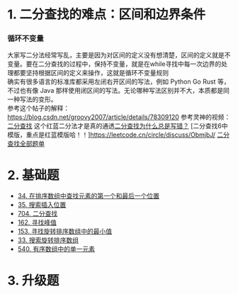 # 1. 二分查找的难点：区间和边界条件
### 循环不变量
大家写二分法经常写乱，主要是因为对区间的定义没有想清楚，区间的定义就是不变量。要在二分查找的过程中，保持不变量，就是在while寻找中每一次边界的处理都要坚持根据区间的定义来操作，这就是循环不变量规则  
确实有很多语言的标准库都采用左闭右开区间的写法，例如 Python Go Rust 等，不过也有像 Java 那样使用闭区间的写法。无论哪种写法区别并不大，本质都是同一种写法的变形。  
参考这个帖子的解释：https://blog.csdn.net/groovy2007/article/details/78309120
参考灵神的视频：[二分查找](https://www.bilibili.com/video/BV1AP41137w7/?spm_id_from=333.788&vd_source=3884cf9e9efe10867ec8021e556f602c)
这个红蓝二分法才是真的通透[二分查找为什么总是写错？](https://www.bilibili.com/video/BV1d54y1q7k7/?spm_id_from=333.999.0.0&vd_source=3884cf9e9efe10867ec8021e556f602c)
[二分查找6中模版，重点是红蓝模版哈！！]https://leetcode.cn/circle/discuss/ObmjbJ/
[二分查找全部题单](https://leetcode.cn/circle/discuss/xYBtLt/)
# 2. 基础题
- [34. 在排序数组中查找元素的第一个和最后一个位置](https://leetcode.cn/problems/find-first-and-last-position-of-element-in-sorted-array/)
- [35. 搜索插入位置](https://leetcode.cn/problems/search-insert-position/)
- [704. 二分查找](https://leetcode.cn/problems/binary-search/)
- [162. 寻找峰值](https://leetcode.cn/problems/find-peak-element/)
- [153. 寻找旋转排序数组中的最小值](https://leetcode.cn/problems/find-minimum-in-rotated-sorted-array/)
- [33. 搜索旋转排序数组](https://leetcode.cn/problems/search-in-rotated-sorted-array/)
- [540. 有序数组中的单一元素](https://leetcode.cn/problems/single-element-in-a-sorted-array/)
# 3. 升级题
